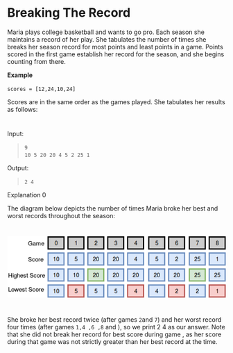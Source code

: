 # Breaking The Record

Maria plays college basketball and wants to go pro. Each season she maintains a record of her play. She tabulates the
number of times she breaks her season record for most points and least points in a game. Points scored in the first game
establish her record for the season, and she begins counting from there.

<b>Example</b>

`scores = [12,24,10,24]`

Scores are in the same order as the games played. She tabulates her results as follows:

#

Input:
> `9` <br>
> `10 5 20 20 4 5 2 25 1`

Output:
> `2 4`

Explanation 0

The diagram below depicts the number of times Maria broke her best and worst records throughout the season:
# 
![](./img.png)
# 
She broke her best record twice (after games `2`and `7`) and her worst record four times (after games `1,4 ,6 ,8` and ),
so we print 2 4 as our answer. Note that she did not break her record for best score during game , as her score during
that game was not strictly greater than her best record at the time.
